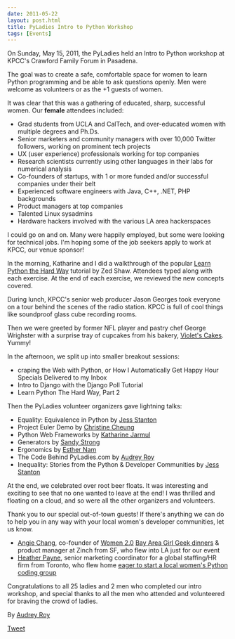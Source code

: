 ```yaml
---
date: 2011-05-22
layout: post.html
title: PyLadies Intro to Python Workshop
tags: [Events]
---
```


On Sunday, May 15, 2011, the PyLadies held an Intro to Python workshop at KPCC's Crawford Family Forum in Pasadena.

The goal was to create a safe, comfortable space for women to learn Python programming and be able to ask questions openly. Men were welcome as volunteers or as the +1 guests of women.

It was clear that this was a gathering of educated, sharp, successful women. Our **female** attendees included:

-   Grad students from UCLA and CalTech, and over-educated women with multiple degrees and Ph.Ds.
-   Senior marketers and community managers with over 10,000 Twitter followers, working on prominent tech projects
-   UX (user experience) professionals working for top companies
-   Research scientists currently using other languages in their labs for numerical analysis
-   Co-founders of startups, with 1 or more funded and/or successful companies under their belt
-   Experienced software engineers with Java, C++, .NET, PHP backgrounds
-   Product managers at top companies
-   Talented Linux sysadmins
-   Hardware hackers involved with the various LA area hackerspaces

I could go on and on. Many were happily employed, but some were looking for technical jobs. I'm hoping some of the job seekers apply to work at KPCC, our venue sponsor!

In the morning, Katharine and I did a walkthrough of the popular [Learn Python the Hard Way](http://learnpythonthehardway.org) tutorial by Zed Shaw. Attendees typed along with each exercise. At the end of each exercise, we reviewed the new concepts covered.

During lunch, KPCC's senior web producer Jason Georges took everyone on a tour behind the scenes of the radio station. KPCC is full of cool things like soundproof glass cube recording rooms.

Then we were greeted by former NFL player and pastry chef George Wrighster with a surprise tray of cupcakes from his bakery, [Violet's Cakes](http://www.violetscakes.com/). Yummy!

In the afternoon, we split up into smaller breakout sessions:

-   craping the Web with Python, or How I Automatically Get Happy Hour Specials Delivered to my Inbox
-   Intro to Django with the Django Poll Tutorial
-   Learn Python The Hard Way, Part 2

Then the PyLadies volunteer organizers gave lightning talks:

-   Equality: Equivalence in Python by [Jess Stanton](https://twitter.com/#!/tiny_mouse)
-   Project Euler Demo by [Christine Cheung](http://www.xtine.net/)
-   Python Web Frameworks by [Katharine Jarmul](https://twitter.com/#!/kjam)
-   Generators by [Sandy Strong](https://twitter.com/#!/sandymahalo)
-   Ergonomics by [Esther Nam](https://twitter.com/#!/estherbester)
-   The Code Behind PyLadies.com by [Audrey Roy](https://twitter.com/#!/audreyr)
-   Inequality: Stories from the Python & Developer Communities by [Jess Stanton](https://twitter.com/#!/tiny_mouse)

At the end, we celebrated over root beer floats. It was interesting and exciting to see that no one wanted to leave at the end! I was thrilled and floating on a cloud, and so were all the other organizers and volunteers.

Thank you to our special out-of-town guests! If there's anything we can do to help you in any way with your local women's developer communities, let us know.

-   [Angie Chang](https://twitter.com/#!/thisgirlangie), co-founder of [Women 2.0](http://www.women2.org/) [Bay Area Girl Geek dinners](http://www.bayareagirlgeekdinners.com/) & product manager at Zinch from SF, who flew into LA just for our event
-   [Heather Payne](https://twitter.com/#!/heatherpayne), senior marketing coordinator for a global staffing/HR firm from Toronto, who flew home [eager to start a local women's Python coding group](http://heatherpayne.ca/review-of-pyladies-intro-to-python-workshop)

Congratulations to all 25 ladies and 2 men who completed our intro workshop, and special thanks to all the men who attended and volunteered for braving the crowd of ladies.


By [Audrey Roy](https://twitter.com/audreyr "AudreyR | Twitter")

[Tweet](https://twitter.com/share)